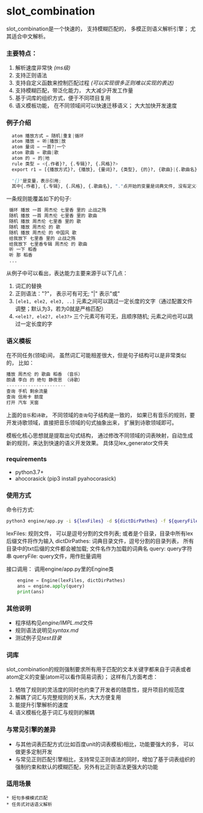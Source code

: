 
# slot_combination
slot_combination是一个快速的， 支持模糊匹配的， 多模正则语义解析引擎； 尤其适合中文解析。

### 主要特点：
 1. 解析速度非常快 *(ms级)*
 2. 支持正则语法
 3. 支持自定义函数来控制匹配过程 *(可以实现很多正则难以实现的表达)*
 4. 支持模糊匹配，带泛化能力， 大大减少开发工作量
 5. 基于词库的组织方式，便于不同项目复用
 6. 语义模板功能， 在不同领域间可以快速迁移语义； 大大加快开发速度

### 例子介绍
```python
  atom 播放方式 = 随机|重复|循环
  atom 播放 = 听|播放|放
  atom 量词 = 一首?|一个
  atom 歌曲 = 歌曲|歌
  atom 的 = 的|地
  rule 类型 = <{.作者}?, {.专辑}?, {.风格}?>
  export r1 = [{播放方式}?, {播放}, {量词}?, {类型}, {的}?, {歌曲}|{.歌曲名}] => {intent="播放歌曲", 播放方式=$1, 类型=$4, 歌曲=$6}
 
  "{}"是变量，表示引用; 
  其中{.作者}, {.专辑}, {.风格}, {.歌曲名}, "."点开始的变量是词典文件, 没有定义在规则中
```

一条规则能覆盖如下的句子:
```python
 循环 播放 一首 周杰伦 七里香 里的 止战之殇
 随机 播放 一首 周杰伦 七里香 里的 歌曲
 随机 播放 周杰伦 七里香 里的 歌
 随机 播放 周杰伦 的 歌
 随机 播放 周杰伦 的 中国风 歌
 给我放下 七里香 里的 止战之殇
 给我放下 七里香专辑 周杰伦 的 歌曲
 听 一下 稻香
 听 那 稻香
 ...
 ```

从例子中可以看出，表达能力主要来源于以下几点：
1. 词汇的替换
2. 正则语法："?"， 表示可有可无; "|" 表示"或"
3. `[ele1, ele2, ele3, ..]` 元素之间可以跳过一定长度的文字（通过配置文件调整；默认为3，若为0就是严格匹配） 
4. `<ele1?, ele2?, ele3?>` 三个元素可有可无，且顺序随机;  元素之间也可以跳过一定长度的字

### 语义模板
在不同任务(领域)间， 虽然词汇可能相差很大，但是句子结构可以是非常类似的，
比如：
```python
播放 周杰伦 的 歌曲 稻香 （音乐）
朗诵 李白 的 绝句 静夜思 （诗歌）
----------------------
查询 手机 剩余流量
查询 信用卡 额度
打开 汽车 天窗
```
上面的`音乐`和`诗歌`， 不同领域的`查询`句子结构是一致的， 如果已有音乐的规则，要开发诗歌领域，直接把音乐领域的句式抽象出来， 扩展到诗歌领域即可。


模板化核心思想就是提取出句式结构， 通过修改不同领域的词表映射，自动生成新的规则，来达到快速的语义开发效果。
具体见lex_generator文件夹

### requirements
* python3.7+
* ahocorasick (pip3 install pyahocorasick)

### 使用方式
命令行方式:
```sh
python3 engine/app.py -i ${lexFiles} -d ${dictDirPathes} -f ${queryFile} -s ${query}
```
lexFiles: 规则文件， 可以是逗号分割的文件列表; 或者是个目录，目录中所有lex后缀文件将作为输入
dictDirPathes: 词典目录文件，逗号分割的目录列表， 所有目录中的txt后缀的文件都会被加载; 文件名作为加载的词典名
query:  query字符串
queryFile: query文件，用作批量调用

接口调用：
调用engine/app.py里的Engine类
```python
    engine = Engine(lexFiles, dictDirPathes)
    ans = engine.apply(query)
    print(ans)
```

### 其他说明
* 程序结构见*engine/IMPL.md*文件
* 规则语法说明见*syntax.md*
* 测试例子见*test目录*


### 词库
slot_combination的规则强制要求所有用于匹配的文本关键字都来自于词表或者atom定义的变量(atom可以看作简易词表)；
这样有几方面考虑：
1. 牺牲了规则的灵活度的同时也约束了开发者的随意性，提升项目的规范度
2. 解耦了词汇与完整规则的关系，大大方便复用
3. 能提升引擎解析的速度
4. 语义模板化基于词汇与规则的解耦 
 

### 与常见引擎的差异
* 与其他词表匹配方式(比如百度unit的词表模板)相比，功能要强大的多， 可以做更多定制开发
* 与常见正则匹配引擎相比，支持常见正则语法的同时，增加了基于词表组织的强制约束和默认的模糊匹配，另外有比正则语法更强大的功能

### 适用场景
    * 短句多模模式匹配
    * 任务式对话语义解析
